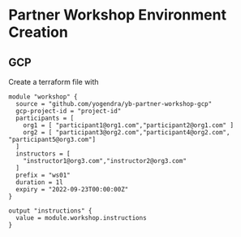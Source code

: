 # Partner Workshop Environment Creation

## GCP
Create a terraform file with
```hcl
module "workshop" {
  source = "github.com/yogendra/yb-partner-workshop-gcp"
  gcp-project-id = "project-id"
  participants = [
    org1 = [ "participant1@org1.com","participant2@org1.com" ]
    org2 = [ "participant3@org2.com","participant4@org2.com", "participant5@org3.com"]
  ]
  instructors = [
    "instructor1@org3.com","instructor2@org3.com"
  ]
  prefix = "ws01"
  duration = 1l
  expiry = "2022-09-23T00:00:00Z"
}

output "instructions" {
  value = module.workshop.instructions
}

```

